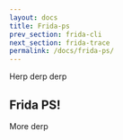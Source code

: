 ```yaml
---
layout: docs
title: Frida-ps
prev_section: frida-cli
next_section: frida-trace
permalink: /docs/frida-ps/
---
```


Herp derp derp

## Frida PS!

More derp
